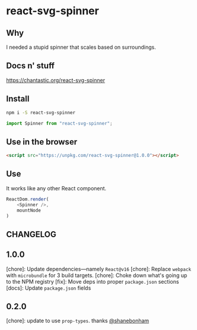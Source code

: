 # react-svg-spinner

## Why
I needed a stupid spinner that scales based on surroundings.

## Docs n' stuff
https://chantastic.org/react-svg-spinner

## Install
```bash
npm i -S react-svg-spinner
```

```js
import Spinner from "react-svg-spinner";
```

## Use in the browser
```html
<script src="https://unpkg.com/react-svg-spinner@1.0.0"></script>
```

## Use
It works like any other React component.
```js
ReactDom.render(
	<Spinner />,
	mountNode
)
```

## CHANGELOG

## 1.0.0
[chore]: Update dependencies—namely `React@v16`
[chore]: Replace `webpack` with `microbundle` for 3 build targets.
[chore]: Choke down what's going up to the NPM registry
[fix]: Move deps into proper `package.json` sections
[docs]: Update `package.json` fields

## 0.2.0
[chore]: update to use `prop-types`. thanks [@shanebonham](https://github.com/shanebonham)
